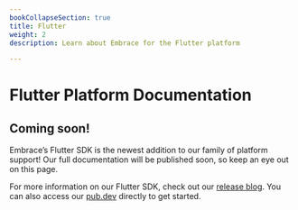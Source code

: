 ```yaml
---
bookCollapseSection: true
title: Flutter
weight: 2
description: Learn about Embrace for the Flutter platform

---
```

# Flutter Platform Documentation

## Coming soon!

Embrace’s Flutter SDK is the newest addition to our family of platform support! Our full documentation will be published soon, so keep an eye out on this page.

For more information on our Flutter SDK, check out our [release blog](https://blog.embrace.io/embrace-flutter-sdk/). You can also access our [pub.dev](https://pub.dev/packages/embrace/changelog) directly to get started. 